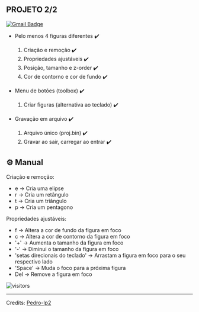 <h2> PROJETO 2/2 </h2>
 
[![Gmail Badge](https://img.shields.io/badge/-ph2012mu@gmail.com-c14438?style=flat-square&logo=Gmail&logoColor=white&link=mailto:mailharshkhatri@gmail.com)](mailto:ph2012mu@gmail.com)

- Pelo menos 4 figuras diferentes ✔️
    1. Criação e remoção ✔️
    2. Propriedades ajustáveis ✔️
    3. Posição, tamanho e z-order ✔️
    4. Cor de contorno e cor de fundo ✔️
    
- Menu de botões (toolbox) ✔️
    1. Criar figuras (alternativa ao teclado) ✔️
      
- Gravação em arquivo ✔️
    1. Arquivo único (proj.bin) ✔️
    2. Gravar ao sair, carregar ao entrar ✔️
   


## ⚙️ Manual
Criação e remoção:

- e → Cria uma elipse
- r → Cria um retângulo
- t → Cria um triângulo
- p → Cria um pentagono

Propriedades ajustáveis:

- f → Altera a cor de fundo da figura em foco
- c → Altera a cor de contorno da figura em foco
- '+' → Aumenta o tamanho da figura em foco
- '-' → Diminui o tamanho da figura em foco
- 'setas direcionais do teclado' → Arrastam a figura em foco para o seu respectivo lado
- 'Space' → Muda o foco para a próxima figura
- Del → Remove a figura em foco

![visitors](https://visitor-badge.glitch.me/badge?page_id=pedro-lp2.pedro-lp2)

-----
Credits: [Pedro-lp2](https://github.com/pedro-lp2) 
